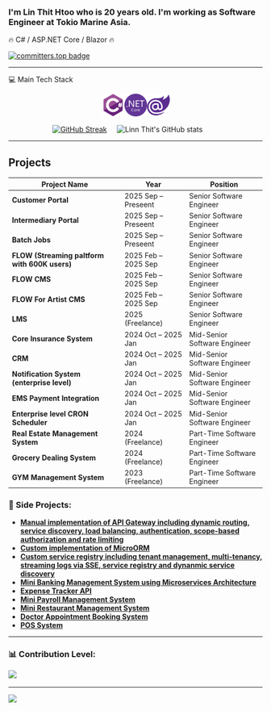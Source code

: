 ### I'm Lin Thit Htoo who is 20 years old. I'm working as Software Engineer at Tokio Marine Asia.

🔥 C# / ASP.NET Core / Blazor 🔥

[![committers.top badge](https://user-badge.committers.top/myanmar_private/Linn-Thit-Htoo.svg)](https://user-badge.committers.top/myanmar_private/Linn-Thit-Htoo)

<hr />

💻 Main Tech Stack

<div style="display:flex; justify-content: center;">
    <img src="https://github.com/devicons/devicon/blob/master/icons/csharp/csharp-original.svg" width="45"/>
    <img src="https://github.com/devicons/devicon/blob/master/icons/dotnetcore/dotnetcore-original.svg" width="45"/>
    <img src="https://github.com/devicons/devicon/blob/master/icons/blazor/blazor-original.svg" width="45"/>
</div>

<br />

<div style="display: flex; justify-content: center; align-items: center; max-width: 1000px; margin: 0 auto; gap: 20px;">
    <a href="https://git.io/streak-stats">
        <img src="https://streak-stats.demolab.com/?user=Linn-Thit-Htoo&theme=light" alt="GitHub Streak" style="width: 42%;" />
    </a>
    <img src="https://github-readme-stats.vercel.app/api?username=Linn-Thit-Htoo&show_icons=true&theme=radical" style="width: 40%" alt="Linn Thit's GitHub stats" />
</div>

<hr />

## Projects

| Project Name            | Year           | Position          |
|-------------------------|----------------|-------------------|
| **Customer Portal**          | 2025 Sep – Preseent | Senior Software Engineer |
| **Intermediary Portal**          | 2025 Sep – Preseent | Senior Software Engineer |
| **Batch Jobs**          | 2025 Sep – Preseent | Senior Software Engineer |
| **FLOW (Streaming paltform with 600K users)**          | 2025 Feb – 2025 Sep | Senior Software Engineer |
| **FLOW CMS**          | 2025 Feb – 2025 Sep | Senior Software Engineer |
| **FLOW For Artist CMS**          | 2025 Feb – 2025 Sep | Senior Software Engineer |
| **LMS**          | 2025 (Freelance) | Senior Software Engineer |
| **Core Insurance System**          | 2024 Oct – 2025 Jan | Mid-Senior Software Engineer |
| **CRM** | 2024 Oct – 2025 Jan | Mid-Senior Software Engineer |
| **Notification System (enterprise level)**          | 2024 Oct – 2025 Jan | Mid-Senior Software Engineer |
| **EMS Payment Integration**           | 2024 Oct – 2025 Jan | Mid-Senior Software Engineer |
| **Enterprise level CRON Scheduler**           | 2024 Oct – 2025 Jan | Mid-Senior Software Engineer |
| **Real Estate Management System**           | 2024 (Freelance) | Part-Time Software Engineer |
| **Grocery Dealing System**           | 2024 (Freelance) | Part-Time Software Engineer |
| **GYM Management System**           | 2023 (Freelance) | Part-Time Software Engineer |

### 🚀 Side Projects:
- **[Manual implementation of API Gateway including dynamic routing, service discovery, load balancing, authentication, scope-based authorization and rate limiting](https://github.com/Linn-Thit-Htoo/Manual-Ocelot)**
- **[Custom implementation of MicroORM](https://github.com/Linn-Thit-Htoo/PPM.MicroORM)**
- **[Custom service registry including tenant management, multi-tenancy, streaming logs via SSE, service registry and dynanmic service discovery](https://github.com/Linn-Thit-Htoo/csharp-custom-service-registry)**
- **[Mini Banking Management System using Microservices Architecture](https://github.com/Linn-Thit-Htoo/Microservices.DotNet8MiniBankingManagementSystem)**
- **[Expense Tracker API](https://github.com/Linn-Thit-Htoo/DotNet7.ExpenseTrackerApi)**
- **[Mini Payroll Management System](https://github.com/Linn-Thit-Htoo/DotNet8.MiniPayrollManagementSystem)**
- **[Mini Restaurant Management System](https://github.com/Linn-Thit-Htoo/DotNet8.MiniRestaurantManagementSystem)**
- **[Doctor Appointment Booking System](https://github.com/Linn-Thit-Htoo/DotNet8.DoctorAppointmentBookingSystem)**
- **[POS System](https://github.com/Linn-Thit-Htoo/pos_backend_csharp)**
<hr />

### 📊 Contribution Level:
<a href="https://github.com/Linn-Thit-Htoo">
    <img src="https://github-profile-summary-cards.vercel.app/api/cards/profile-details?username=Linn-Thit-Htoo&theme=radical" />
</a>

<hr />

<a href="https://visitcount.itsvg.in">
  <img src="https://visitcount.itsvg.in/api?id=Linn-Thit-Htoo&label=Profile%20Views&color=1&icon=0&pretty=false" />
</a>
